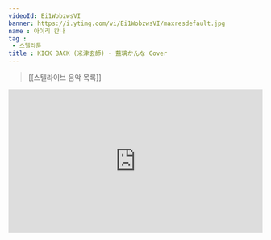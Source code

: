 ```yaml
---
videoId: Ei1WobzwsVI
banner: https://i.ytimg.com/vi/Ei1WobzwsVI/maxresdefault.jpg
name : 아이리 칸나
tag : 
 - 스텔라툰
title : KICK BACK (米津玄師) - 藍璃かんな Cover
---
```

> [[스텔라이브 음악 목록]]
<div style="position:relative;width:100%;padding-bottom:56.25%"><iframe style="width:100%;height:100%; position:absolute"  src="https://www.youtube.com/embed/Ei1WobzwsVI"  frameborder="0" allow="accelerometer; autoplay; clipboard-write; encrypted-media; gyroscope; picture-in-picture; web-share" allowfullscreen></iframe></div>
